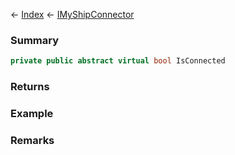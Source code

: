 ← [Index](Api-Index) ← [IMyShipConnector](Sandbox.ModAPI.Ingame.IMyShipConnector)

### Summary

```csharp
private public abstract virtual bool IsConnected
```

### Returns

### Example

### Remarks

